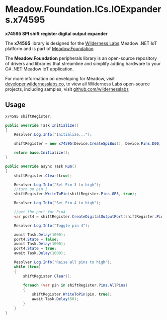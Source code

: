 # Meadow.Foundation.ICs.IOExpanders.x74595

**x74595 SPI shift register digital output expander**

The **x74595** library is designed for the [Wilderness Labs](www.wildernesslabs.co) Meadow .NET IoT platform and is part of [Meadow.Foundation](https://developer.wildernesslabs.co/Meadow/Meadow.Foundation/)

The **Meadow.Foundation** peripherals library is an open-source repository of drivers and libraries that streamline and simplify adding hardware to your C# .NET Meadow IoT application.

For more information on developing for Meadow, visit [developer.wildernesslabs.co](http://developer.wildernesslabs.co/), to view all Wilderness Labs open-source projects, including samples, visit [github.com/wildernesslabs](https://github.com/wildernesslabs/)

## Usage

```csharp
x74595 shiftRegister;

public override Task Initialize()
{
    Resolver.Log.Info("Initialize...");

    shiftRegister = new x74595(Device.CreateSpiBus(), Device.Pins.D00, 8);

    return base.Initialize();
}

public override async Task Run()
{
    shiftRegister.Clear(true);

    Resolver.Log.Info("Set Pin 3 to high");
    //turn on pin 3
    shiftRegister.WriteToPin(shiftRegister.Pins.GP3, true);

    Resolver.Log.Info("Set Pin 4 to high");

    //get the port for Pin4
    var port4 = shiftRegister.CreateDigitalOutputPort(shiftRegister.Pins.GP4, true, Meadow.Hardware.OutputType.OpenDrain);

    Resolver.Log.Info("Toggle pin 4");

    await Task.Delay(1000);
    port4.State = false;
    await Task.Delay(1000);
    port4.State = true;
    await Task.Delay(1000);

    Resolver.Log.Info("Raise all pins to high");
    while (true)
    {
        shiftRegister.Clear();

        foreach (var pin in shiftRegister.Pins.AllPins)
        {
            shiftRegister.WriteToPin(pin, true);
            await Task.Delay(50);
        }
    }
}

```
